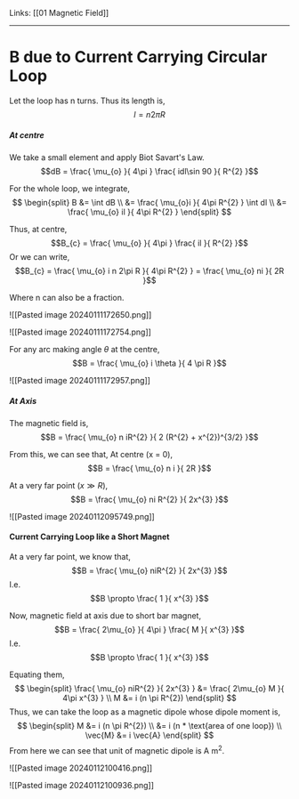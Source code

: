 Links: [[01 Magnetic Field]]
___
#  B due to Current Carrying Circular Loop
Let the loop has n turns. 
Thus its length is,
$$l = n 2\pi R$$

##### At centre 
We take a small element and apply Biot Savart's Law. 
$$dB = \frac{ \mu_{o} }{ 4\pi } \frac{ idl\sin 90 }{ R^{2} }$$

For the whole loop, we integrate,
$$
\begin{split}
B &= \int dB \\
&= \frac{ \mu_{o}i }{ 4\pi R^{2} } \int dl \\
&= \frac{ \mu_{o} il }{ 4\pi R^{2} }
\end{split}
$$

Thus, at centre,
$$B_{c} = \frac{ \mu_{o} }{ 4\pi } \frac{ il }{ R^{2} }$$
Or we can write,
$$B_{c} = \frac{ \mu_{o} i n 2\pi R }{ 4\pi R^{2} } = \frac{ \mu_{o} ni }{ 2R }$$

Where n can also be a fraction. 

![[Pasted image 20240111172650.png]]

![[Pasted image 20240111172754.png]]

For any arc making angle $\theta$ at the centre,
$$B = \frac{ \mu_{o} i \theta }{ 4 \pi R }$$

![[Pasted image 20240111172957.png]]

##### At Axis 
The magnetic field is,
$$B = \frac{ \mu_{o} n iR^{2} }{ 2 (R^{2} + x^{2})^{3/2} }$$

From this, we can see that,
At centre (x = 0), 
$$B = \frac{ \mu_{o} n i }{ 2R }$$

At a very far point ($x \gg R$),
$$B = \frac{ \mu_{o} ni R^{2} }{ 2x^{3} }$$

![[Pasted image 20240112095749.png]]

#### Current Carrying Loop like a Short Magnet 
At a very far point, we know that,
$$B = \frac{ \mu_{o} niR^{2} }{ 2x^{3} }$$
I.e.
$$B \propto \frac{ 1 }{ x^{3} }$$

Now, magnetic field at axis due to short bar magnet,
$$B = \frac{ 2\mu_{o} }{ 4\pi } \frac{ M }{ x^{3} }$$
I.e.
$$B \propto \frac{ 1 }{ x^{3} }$$

Equating them,
$$
\begin{split}
\frac{ \mu_{o} niR^{2} }{ 2x^{3} } &= \frac{ 2\mu_{o} M }{ 4\pi x^{3} } \\
M &= i (n \pi R^{2})
\end{split}
$$
Thus, we can take the loop as a magnetic dipole whose dipole moment is,
$$
\begin{split}
M &= i (n \pi R^{2}) \\
&= i (n * \text{area of one loop}) \\
\vec{M} &= i \vec{A}
\end{split}
$$
From here we can see that unit of magnetic dipole is A m$^{2}$. 

![[Pasted image 20240112100416.png]]

![[Pasted image 20240112100936.png]]
